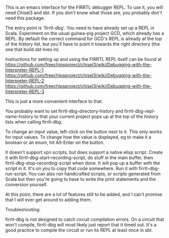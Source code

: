 This is an emacs interface for the FIRRTL debugger REPL.  To use
it, you will need Chisel3 and sbt.  If you don't know what those
are, you probably don't need this package.

The entry point is 'firrtl-dbg'.  You need to have already set up a
REPL in Scala.  Experiment on the usual guinea-pig project GCD, which
already has a REPL.  By default the correct command for GCD's REPL is
already at the top of the history list, but you'll have to point it
towards the right directory (the one that build.sbt lives in)

Instructions for setting up and using the FIRRTL REPL itself can be
found at
https://github.com/freechipsproject/chisel3/wiki/Debugging-with-the-Interpreter-REPL-1
https://github.com/freechipsproject/chisel3/wiki/Debugging-with-the-Interpreter-REPL-2
https://github.com/freechipsproject/chisel3/wiki/Debugging-with-the-Interpreter-REPL-3

This is just a more convenient interface to that.

You probably want to set firrtl-dbg-directory-history and
firrtl-dbg-repl-name-history to that your current project pops up
at the top of the history lists when calling firrtl-dbg.

To change an input value, left-click on the button next to it.  This
only works for input values.  To change how the value is displayed, eg
to make it a boolean or an enum, hit Alt-Enter on the button.

It doesn't support vpn scripts, but does support a native elisp
script.  Create it with firrtl-dbg-start-recording-script, do stuff
in the main buffer, then firrtl-dbg-stop-recording-script when
done.  It will pop up a buffer with the script in it.  It's on you
to copy that code somewhere.  Run it with firrtl-dbg-run-script.
You can also run handcrafted scripts, or scripts generated from
Scala but then you're going to have to write the print statements
and the conversion yourself.

At this point, there are a lot of features still to be added, and I
can't promise that I will ever get around to adding them.

Troubleshooting:

firrtl-dbg is not designed to catch circuit compilation errors.  On a
circuit that won't compile, firrtl-dbg will most likely just report
that it timed out.  It's a good practice to compile the circuit or run
its REPL at least once in sbt.

